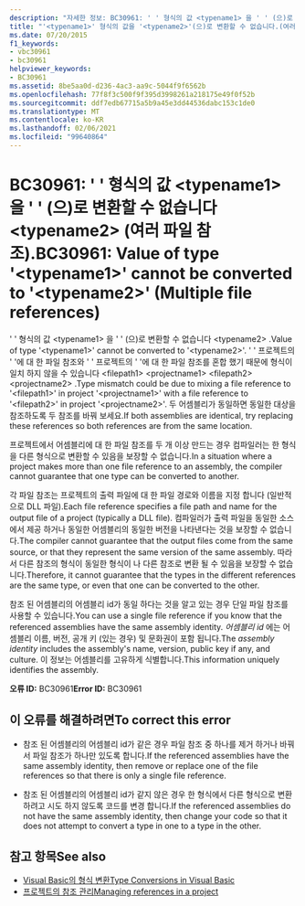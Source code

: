 ```yaml
---
description: "자세한 정보: BC30961: ' ' 형식의 값 <typename1> 을 ' ' (으)로 변환할 수 없습니다 <typename2> (여러 파일 참조)."
title: "'<typename1>' 형식의 값을 '<typename2>'(으)로 변환할 수 없습니다.(여러 파일 참조)"
ms.date: 07/20/2015
f1_keywords:
- vbc30961
- bc30961
helpviewer_keywords:
- BC30961
ms.assetid: 8be5aa0d-d236-4ac3-aa9c-5044f9f6562b
ms.openlocfilehash: 77f8f3c500f9f395d3998261a218175e49f0f52b
ms.sourcegitcommit: ddf7edb67715a5b9a45e3dd44536dabc153c1de0
ms.translationtype: MT
ms.contentlocale: ko-KR
ms.lasthandoff: 02/06/2021
ms.locfileid: "99640864"
---
```

# <a name="bc30961-value-of-type-typename1-cannot-be-converted-to-typename2-multiple-file-references"></a><span data-ttu-id="2d436-103">BC30961: ' ' 형식의 값 \<typename1> 을 ' ' (으)로 변환할 수 없습니다 \<typename2> (여러 파일 참조).</span><span class="sxs-lookup"><span data-stu-id="2d436-103">BC30961: Value of type '\<typename1>' cannot be converted to '\<typename2>' (Multiple file references)</span></span>

<span data-ttu-id="2d436-104">' ' 형식의 값 \<typename1> 을 ' ' (으)로 변환할 수 없습니다 \<typename2> .</span><span class="sxs-lookup"><span data-stu-id="2d436-104">Value of type '\<typename1>' cannot be converted to '\<typename2>'.</span></span> <span data-ttu-id="2d436-105">' ' 프로젝트의 ' '에 대 한 파일 참조와 ' ' 프로젝트의 ' '에 대 한 파일 참조를 혼합 했기 때문에 형식이 일치 하지 않을 수 있습니다 \<filepath1> \<projectname1> \<filepath2> \<projectname2> .</span><span class="sxs-lookup"><span data-stu-id="2d436-105">Type mismatch could be due to mixing a file reference to '\<filepath1>' in project '\<projectname1>' with a file reference to '\<filepath2>' in project '\<projectname2>'.</span></span> <span data-ttu-id="2d436-106">두 어셈블리가 동일하면 동일한 대상을 참조하도록 두 참조를 바꿔 보세요.</span><span class="sxs-lookup"><span data-stu-id="2d436-106">If both assemblies are identical, try replacing these references so both references are from the same location.</span></span>

 <span data-ttu-id="2d436-107">프로젝트에서 어셈블리에 대 한 파일 참조를 두 개 이상 만드는 경우 컴파일러는 한 형식을 다른 형식으로 변환할 수 있음을 보장할 수 없습니다.</span><span class="sxs-lookup"><span data-stu-id="2d436-107">In a situation where a project makes more than one file reference to an assembly, the compiler cannot guarantee that one type can be converted to another.</span></span>

 <span data-ttu-id="2d436-108">각 파일 참조는 프로젝트의 출력 파일에 대 한 파일 경로와 이름을 지정 합니다 (일반적으로 DLL 파일).</span><span class="sxs-lookup"><span data-stu-id="2d436-108">Each file reference specifies a file path and name for the output file of a project (typically a DLL file).</span></span> <span data-ttu-id="2d436-109">컴파일러가 출력 파일을 동일한 소스에서 제공 하거나 동일한 어셈블리의 동일한 버전을 나타낸다는 것을 보장할 수 없습니다.</span><span class="sxs-lookup"><span data-stu-id="2d436-109">The compiler cannot guarantee that the output files come from the same source, or that they represent the same version of the same assembly.</span></span> <span data-ttu-id="2d436-110">따라서 다른 참조의 형식이 동일한 형식이 나 다른 참조로 변환 될 수 있음을 보장할 수 없습니다.</span><span class="sxs-lookup"><span data-stu-id="2d436-110">Therefore, it cannot guarantee that the types in the different references are the same type, or even that one can be converted to the other.</span></span>

 <span data-ttu-id="2d436-111">참조 된 어셈블리의 어셈블리 id가 동일 하다는 것을 알고 있는 경우 단일 파일 참조를 사용할 수 있습니다.</span><span class="sxs-lookup"><span data-stu-id="2d436-111">You can use a single file reference if you know that the referenced assemblies have the same assembly identity.</span></span> <span data-ttu-id="2d436-112">*어셈블리 id* 에는 어셈블리 이름, 버전, 공개 키 (있는 경우) 및 문화권이 포함 됩니다.</span><span class="sxs-lookup"><span data-stu-id="2d436-112">The *assembly identity* includes the assembly's name, version, public key if any, and culture.</span></span> <span data-ttu-id="2d436-113">이 정보는 어셈블리를 고유하게 식별합니다.</span><span class="sxs-lookup"><span data-stu-id="2d436-113">This information uniquely identifies the assembly.</span></span>

 <span data-ttu-id="2d436-114">**오류 ID:** BC30961</span><span class="sxs-lookup"><span data-stu-id="2d436-114">**Error ID:** BC30961</span></span>

## <a name="to-correct-this-error"></a><span data-ttu-id="2d436-115">이 오류를 해결하려면</span><span class="sxs-lookup"><span data-stu-id="2d436-115">To correct this error</span></span>

- <span data-ttu-id="2d436-116">참조 된 어셈블리의 어셈블리 id가 같은 경우 파일 참조 중 하나를 제거 하거나 바꿔서 파일 참조가 하나만 있도록 합니다.</span><span class="sxs-lookup"><span data-stu-id="2d436-116">If the referenced assemblies have the same assembly identity, then remove or replace one of the file references so that there is only a single file reference.</span></span>

- <span data-ttu-id="2d436-117">참조 된 어셈블리의 어셈블리 id가 같지 않은 경우 한 형식에서 다른 형식으로 변환 하려고 시도 하지 않도록 코드를 변경 합니다.</span><span class="sxs-lookup"><span data-stu-id="2d436-117">If the referenced assemblies do not have the same assembly identity, then change your code so that it does not attempt to convert a type in one to a type in the other.</span></span>

## <a name="see-also"></a><span data-ttu-id="2d436-118">참고 항목</span><span class="sxs-lookup"><span data-stu-id="2d436-118">See also</span></span>

- [<span data-ttu-id="2d436-119">Visual Basic의 형식 변환</span><span class="sxs-lookup"><span data-stu-id="2d436-119">Type Conversions in Visual Basic</span></span>](../../programming-guide/language-features/data-types/type-conversions.md)
- [<span data-ttu-id="2d436-120">프로젝트의 참조 관리</span><span class="sxs-lookup"><span data-stu-id="2d436-120">Managing references in a project</span></span>](/visualstudio/ide/managing-references-in-a-project)
